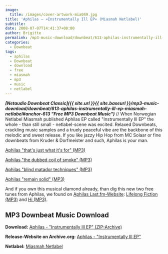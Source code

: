 ```yaml
---
image:
  title: /images/cover-artwork-mia049.jpg
title: 'Aphilas – »Instrumentally Ill EP« (Miasmah Netlabel)'
subtitle: 
date: 2008-07-07T14:41:37+00:00
author: Brigitte
permalink: /mp3-music-download/downbeat/613-aphilas-instrumentally-ill-ep-miasmah-netlabel
categories:
  - Downbeat
tags:
  - aphilas
  - Downbeat
  - download
  - free
  - miasmah
  - mp3
  - music
  - netlabel
---
```

***[Netaudio Downbeat Classic]({{ site.url }}{{ site.baseurl }}/mp3-music-download/downbeat/613-aphilas-instrumentally-ill-ep-miasmah-netlabel#anchor-613 "Free MP3 Downbeat Music")*** // When Norwegian Netlabel Miasmah published Aphilas EP called "Instrumentally Ill EP" the whole - than still small - netlabel-scene was excited. Relaxed Downbeats, crackling music samples and a truely peaceful vibe are the backbone of this melodic and sweet release. If you like jazzy Hip Hop from MC Solaar or fine downbeats from Kruder & Dorfmeister and such, Aphilas is your man.

<a href="http://www.archive.org/download/mia049/mia49b_aphilas_-_thats_just_what_its_for.mp3" target="new">Aphilas "that's just what it's for" (MP3)</a>
  
<a href="http://www.archive.org/download/mia049/mia49f_aphilas_-_the_dubbed_coil_of_smoke.mp3" target="new">Aphilas "the dubbed coil of smoke" (MP3)</a>
  
<a href="http://www.archive.org/download/mia049/mia49e_aphilas_-_blind_matador_techniques.mp3" target="new">Aphilas "blind matador techniques" (MP3)</a>
  
<a href="http://www.archive.org/download/mia049/mia49d_aphilas_-_remain_solid.mp3" target="new">Aphilas "remain solid" (MP3)</a>
  
<!--mp3linksend-->

<!--more-->

<!--adsense-->

And if you own this musical diamond already, than dig this new two free tunes from Aphilas, we found on <a href="http://www.lastfm.de/music/Aphilas/" target="_blank">Aphilas Last.fm-Website</a>: <a href="http://freedownloads.last.fm/download/3217595/Lifelong%2BFiction.mp3" target="_blank">Lifelong Fiction (MP3)</a> and <a href="http://freedownloads.last.fm/download/183458309/Hi%255B.mp3" target="_blank">Hi (MP3)</a>.

## MP3 Downbeat Music Download

**Download:** <a href="http://www.archive.org/compress/mia049" target="_blank">Aphilas - "Instrumentally Ill EP" (ZIP-Archive)</a>
  
**Release-Website on Archive.org:** <a href="http://www.archive.org/details/mia049" target="_blank">Aphilas - "Instrumentally Ill EP" </a>
  
**Netlabel:** <a href="http://www.miasmah.com" target="_blank">Miasmah Netlabel</a>

<div id="_mcePaste" style="position: absolute; left: -10000px; top: 0px; width: 1px; height: 1px; overflow: hidden;">
  Aphilas "that's just what it's for": Download<br /> Aphilas "the dubbed coil of smoke": Download<br /> Aphilas "blind matador techniques": Download<br /> Aphilas "remain solid": Download
</div>